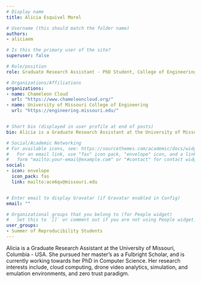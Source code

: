 ```yaml
---
# Display name
title: Alicia Esquivel Morel

# Username (this should match the folder name)
authors:
- aliciaem

# Is this the primary user of the site?
superuser: false

# Role/position
role: Graduate Research Assistant - PhD Student, College of Engineering - University of Missouri at Columbia

# Organizations/Affiliations
organizations:
- name: Chameleon Cloud 
  url: "https://www.chameleoncloud.org/"
- name: University of Missouri College of Engineering
  url: "https://engineering.missouri.edu/"


# Short bio (displayed in user profile at end of posts)
bio: Alicia is a Graduate Research Assistant at the University of Missouri, Columbia - USA. She pursued her master’s as a Fulbright Scholar, and is currently working towards her PhD in Computer Science. Her research interests include, cloud computing, drone video analytics, simulation, and emulation environments, and zero trust paradigm. She has also been working with various NSF-funded testbeds including [Chameleon Cloud](https://chameleoncloud.org/), [FABRIC] (https://portal.fabric-testbed.net/), [POWDER] (https://powderwireless.net/), [AERPAW] (https://aerpaw.org/) and [ARA] (https://arawireless.org/), migrating simulation experiments to real world use-cases and infrastructures.

# Social/Academic Networking
# For available icons, see: https://sourcethemes.com/academic/docs/widgets/#icons
#   For an email link, use "fas" icon pack, "envelope" icon, and a link in the
#   form "mailto:your-email@example.com" or "#contact" for contact widget.
social:
- icon: envelope
  icon_pack: fas
  link: mailto:ace6qv@missouri.edu


# Enter email to display Gravatar (if Gravatar enabled in Config)
email: ""

# Organizational groups that you belong to (for People widget)
#   Set this to `[]` or comment out if you are not using People widget.  
user_groups:
- Summer of Reproducibility Students
---
```


Alicia is a Graduate Research Assistant at the University of Missouri, Columbia - USA. She pursued her master’s as a Fulbright Scholar, and is currently working towards her PhD in Computer Science. Her research interests include, cloud computing, drone video analytics, simulation, and emulation environments, and zero trust paradigm. 
